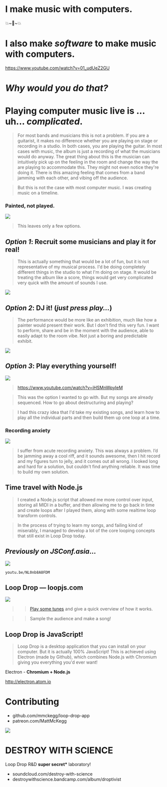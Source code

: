 # I make **music** with **computers**.

💥~🤖~💥

# I also make **_software_** to make **music** with **computers**.

https://www.youtube.com/watch?v=01_udUeZ2GU

# _Why would you do that?_

# Playing computer music **live** is ... uh... _complicated_.

> For most bands and musicians this is not a problem. If you are a guitarist, it makes no difference whether you are playing on stage or recording in a studio. In both cases, you are playing the guitar. In most cases with music, the album is just a recording of what the musicians would do anyway. The great thing about this is the musician can intuitively pick up on the feeling in the room and change the way the are playing to accommodate this. They might not even notice they're doing it. There is this amazing feeling that comes from a band jamming with each other, and vibing off the audience.

> But this is not the case with most computer music. I was creating music on a timeline.

### **Painted**, not played.

[![](http://www.arsov.net/SoundBytes/Images/2014-03/Ableton-main.jpg)](https://www.youtube.com/watch?v=9SH4g4FHZHw)

> This leaves only a few options.

## _Option 1_: Recruit some musicians and **play it for real**!

> This is actually something that would be a lot of fun, but it is not representative of my musical process. I'd be doing completely different things in the studio to what I'm doing on stage. It would be treating the album like a score, things would get very complicated very quick with the amount of sounds I use.

[![](http://blogs.kcrw.com/musicnews/wp-content/uploads/2013/04/full-band-21-sm.jpg)](http://www.npr.org/event/music/185510193/james-blake-live-in-concert)

## _Option 2_: **DJ it!** (_just press play..._)

> The performance would be more like an exhibition, much like how a painter would present their work. But I don't find this very fun. I want to perform, share and be in the moment with the audience, able to easily adapt to the room vibe. Not just a boring and predictable exhibit.

[![](images/just-press-play.jpg)](https://youtu.be/j6WY8L0wLTM?t=33)

## _Option 3_: Play **everything** yourself!

[![](http://www.freeweekly.com/wp-content/uploads/2014/10/HenryInvisibles.jpg)](https://www.youtube.com/watch?v=GIzq8-gSz-0)

> https://www.youtube.com/watch?v=iHSMnWpyIeM

> This was the option I wanted to go with. But my songs are already sequenced. How to go about destructuring and playing?

> I had this crazy idea that I'd take my existing songs, and learn how to play all the individual parts and then build them up one loop at a time.

### **Recording anxiety**

[![](https://c1.staticflickr.com/1/58/168150955_40c7db0172_z.jpg?zz=1)](https://www.youtube.com/watch?v=q0HVo6M3w64)

> I suffer from acute recording anxiety. This was always a problem. I’d be jamming away a cool riff, and it sounds awesome, then I hit record and my figures turn to jelly, and it comes out all wrong. I looked long and hard for a solution, but couldn't find anything reliable. It was time to build my own solution.

## **Time travel** with Node.js

> I created a Node.js script that allowed me more control over input, storing all MIDI in a buffer, and then allowing me to go back in time and create loops after I played them, along with some realtime loop transform controls.

> In the process of trying to learn my songs, and failing kind of miserably, I managed to develop a lot of the core looping concepts that still exist in Loop Drop today.

## _Previously on JSConf.asia_...

[![](images/jsconf.asia.png)](https://www.youtube.com/watch?v=NL0nb8A8FDM)

``youtu.be/NL0nb8A8FDM``

## **Loop Drop** — loopjs.com

[![](logo.png)](http://loopjs.com)

>> [Play some tunes](https://www.youtube.com/watch?v=5zutWpFG8pk) and give a quick overview of how it works.

>> Sample the audience and make a song!

## Loop Drop is **JavaScript**!

> Loop Drop is a desktop application that you can install on your computer. But it is actually 100% JavaScript! This is achieved using Electron (made by Github), which combines Node.js with Chromium giving you everything you'd ever want!

Electron - **Chromium + Node.js**

http://electron.atom.io

# Contributing

- github.com/mmckegg/loop-drop-app
- patreon.com/MattMcKegg

![](heart.png)

# DESTROY WITH SCIENCE

Loop Drop R&D **super secret\*** laboratory!

- soundcloud.com/destroy-with-science
- destroywithscience.bandcamp.com/album/droptivist

